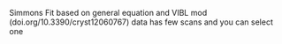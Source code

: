 Simmons Fit based on general equation and VIBL mod (doi.org/10.3390/cryst12060767)
data has few scans and you can select one
